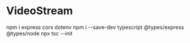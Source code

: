 # VideoStream

npm i express cors dotenv
npm i --save-dev typescript @types/express @types/node
npx tsc --init